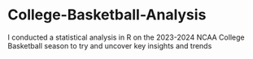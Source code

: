 # College-Basketball-Analysis
I conducted a statistical analysis in R on the 2023-2024 NCAA College Basketball season to try and uncover key insights and trends
